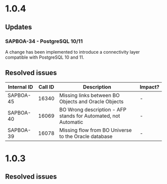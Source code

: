 # 1.0.4

## Updates

### SAPBOA-34 - PostgreSQL 10/11

A change has been implemented to introduce a connectivity layer compatible with PostgreSQL 10 and 11.
## Resolved issues

| Internal ID | Call ID | Description | Impact? |
| ----------- | ------- | ----------- | ------- |
| SAPBOA-45 | 16340 | Missing links between BO Objects and Oracle Objects | - |
| SAPBOA-40 | 16069 | BO Wrong description - AFP stands for Automated, not Automatic | - |
| SAPBOA-39 | 16078 | Missing flow from BO Universe to the Oracle database | - |

# 1.0.3

## Resolved issues

